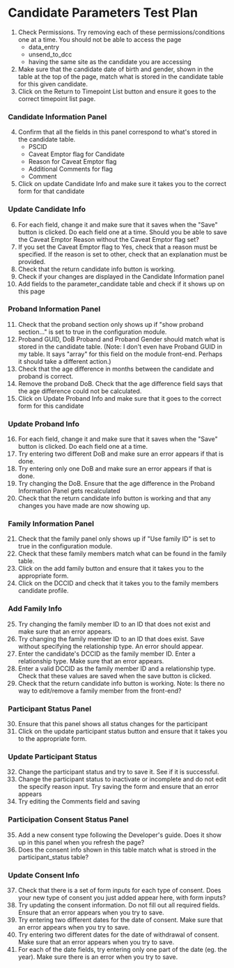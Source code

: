 # Candidate Parameters Test Plan

1. Check Permissions. Try removing each of these permissions/conditions one at a time. You should not be able to access the page
	* data_entry
	* unsend_to_dcc
	* having the same site as the candidate you are accessing	
2. Make sure that the candidate date of birth and gender, shown in the table at the top of the page, match what is stored in the candidate table for this given candidate.
3. Click on the Return to Timepoint List button and ensure it goes to the correct timepoint list page.

### Candidate Information Panel
4. Confirm that all the fields in this panel correspond to what's stored in the candidate table.
	* PSCID
	* Caveat Emptor flag for Candidate
	* Reason for Caveat Emptor flag
	* Additional Comments for flag
	* Comment
5. Click on update Candidate Info and make sure it takes you to the correct form for that candidate

### Update Candidate Info
6. For each field, change it and make sure that it saves when the "Save" button is clicked. Do each field one at a time. Should you be able to save the Caveat Emptor Reason without the Caveat Emptor flag set?
7. If you set the Caveat Emptor flag to Yes, check that a reason must be specified. If the reason is set to other, check that an explanation must be provided.
8. Check that the return candidate info button is working.
9. Check if your changes are displayed in the Candidate Information panel
10. Add fields to the parameter_candidate table and check if it shows up on this page

### Proband Information Panel
11. Check that the proband section only shows up if "show proband section..." is set to true in the configuration module.
12. Proband GUID, DoB Proband and Proband Gender should match what is stored in the candidate table. (Note: I don't even have Proband GUID in my table. It says "array" for this field on the module front-end. Perhaps it should take a different action.)
13. Check that the age difference in months between the candidate and proband is correct.
14. Remove the proband DoB. Check that the age difference field says that the age difference could not be calculated.
15. Click on Update Proband Info and make sure that it goes to the correct form for this candidate

### Update Proband Info
16. For each field, change it and make sure that it saves when the "Save" button is clicked. Do each field one at a time.
17. Try entering two different DoB and make sure an error appears if that is done.
18. Try entering only one DoB and make sure an error appears if that is done.
19. Try changing the DoB. Ensure that the age difference in the Proband Information Panel gets recalculated
20. Check that the return candidate info button is working and that any changes you have made are now showing up.

### Family Information Panel
21. Check that the family panel only shows up if "Use family ID" is set to true in the configuration module.
22. Check that these family members match what can be found in the family table.
23. Click on the add family button and ensure that it takes you to the appropriate form.
24. Click on the DCCID and check that it takes you to the family members candidate profile.

### Add Family Info
25. Try changing the family member ID to an ID that does not exist and make sure that an error appears.
26. Try changing the family member ID to an ID that does exist. Save without specifying the relationship type. An error should appear.
27. Enter the candidate's DCCID as the family member ID. Enter a relationship type. Make sure that an error appears. 
28. Enter a valid DCCID as the family member ID and a relationship type. Check that these values are saved when the save button is clicked.
29. Check that the return candidate info button is working.
Note: Is there no way to edit/remove a family member from the front-end?

### Participant Status Panel
30. Ensure that this panel shows all status changes for the participant
31. Click on the update participant status button and ensure that it takes you to the appropriate form. 

### Update Participant Status
32. Change the participant status and try to save it. See if it is successful.
33. Change the participant status to inactivate or incomplete and do not edit the specify reason input. Try saving the form and ensure that an error appears
34. Try editing the Comments field and saving

### Participation Consent Status Panel
35. Add a new consent type following the Developer's guide. Does it show up in this panel when you refresh the page?
36. Does the consent info shown in this table match what is stroed in the participant_status table?

### Update Consent Info
37. Check that there is a set of form inputs for each type of consent. Does your new type of consent you just added appear here, with form inputs?
38. Try updating the consent information. Do not fill out all required fields. Ensure that an error appears when you try to save.
39. Try entering two different dates for the date of consent. Make sure that an error appears when you try to save.
40. Try entering two different dates for the date of withdrawal of consent. Make sure that an error appears when you try to save.
41. For each of the date fields, try entering only one part of the date (eg. the year). Make sure there is an error when you try to save.